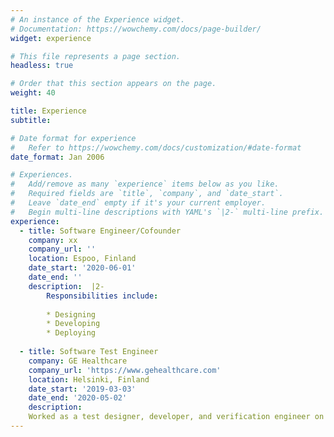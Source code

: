 ```yaml
---
# An instance of the Experience widget.
# Documentation: https://wowchemy.com/docs/page-builder/
widget: experience

# This file represents a page section.
headless: true

# Order that this section appears on the page.
weight: 40

title: Experience
subtitle:

# Date format for experience
#   Refer to https://wowchemy.com/docs/customization/#date-format
date_format: Jan 2006

# Experiences.
#   Add/remove as many `experience` items below as you like.
#   Required fields are `title`, `company`, and `date_start`.
#   Leave `date_end` empty if it's your current employer.
#   Begin multi-line descriptions with YAML's `|2-` multi-line prefix.
experience:
  - title: Software Engineer/Cofounder
    company: xx
    company_url: ''
    location: Espoo, Finland
    date_start: '2020-06-01'
    date_end: ''
    description:  |2-
        Responsibilities include:
        
        * Designing
        * Developing
        * Deploying
        
  - title: Software Test Engineer
    company: GE Healthcare
    company_url: 'https://www.gehealthcare.com'
    location: Helsinki, Finland
    date_start: '2019-03-03'
    date_end: '2020-05-02'
    description: 
    Worked as a test designer, developer, and verification engineer on hospital bedside monitors. My work include evaluating the accuracy and robust behavior of bedside monitors for critical Alarms and invasive blood pressure.
---
```

